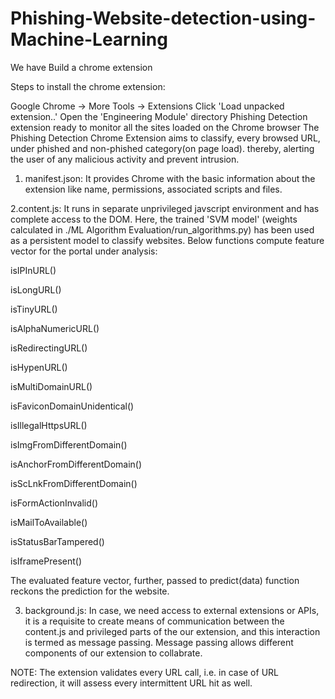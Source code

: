 # Phishing-Website-detection-using-Machine-Learning

We have Build a chrome extension

Steps to install the chrome extension:

Google Chrome -> More Tools -> Extensions
Click 'Load unpacked extension..'
Open the 'Engineering Module' directory
Phishing Detection extension ready to monitor all the sites loaded on the Chrome browser
The Phishing Detection Chrome Extension aims to classify, every browsed URL, under phished and non-phished category(on page load). thereby, alerting the user of
any malicious activity and prevent intrusion.

1. manifest.json: It provides Chrome with the basic information about the extension like name, permissions, associated scripts and files.

2.content.js: It runs in separate unprivileged javscript environment and has complete access to the DOM. Here, the trained 'SVM model' (weights calculated in ./ML Algorithm Evaluation/run_algorithms.py) has been used as a persistent model to classify websites. Below functions compute feature vector for the portal under analysis:

isIPInURL()

isLongURL()

isTinyURL()

isAlphaNumericURL()

isRedirectingURL()

isHypenURL()

isMultiDomainURL()

isFaviconDomainUnidentical()

isIllegalHttpsURL()

isImgFromDifferentDomain()

isAnchorFromDifferentDomain()

isScLnkFromDifferentDomain()

isFormActionInvalid()

isMailToAvailable()

isStatusBarTampered()

isIframePresent()

The evaluated feature vector, further, passed to predict(data) function reckons the prediction for the website.

3. background.js: In case, we need access to external extensions or APIs, it is a requisite to create means of communication between the content.js and privileged parts of the our extension, and this interaction is termed as message passing. Message passing allows different components of our extension to collabrate.

NOTE: The extension validates every URL call, i.e. in case of URL redirection, it will assess every intermittent URL hit as well.
